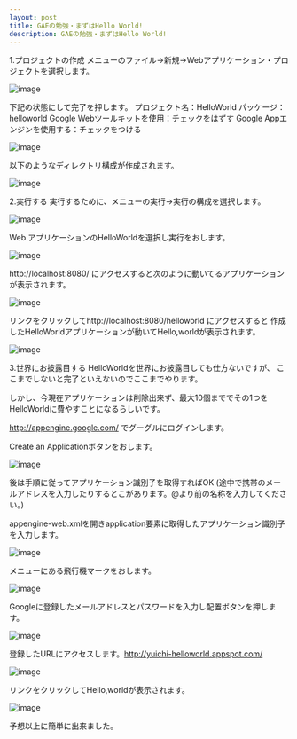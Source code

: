 ```yaml
---
layout: post
title: GAEの勉強・まずはHello World!
description: GAEの勉強・まずはHello World!
---
```

1.プロジェクトの作成
メニューのファイル→新規→Webアプリケーション・プロジェクトを選択します。

![image](/assets/images/2009_10_3/5.jpg)

下記の状態にして完了を押します。
プロジェクト名：HelloWorld
パッケージ：helloworld
Google Webツールキットを使用：チェックをはずす
Google Appエンジンを使用する：チェックをつける

![image](/assets/images/2009_10_3/6.jpg)

以下のようなディレクトリ構成が作成されます。

![image](/assets/images/2009_10_3/7.jpg)

2.実行する
実行するために、メニューの実行→実行の構成を選択します。

![image](/assets/images/2009_10_3/8.jpg)

Web アプリケーションのHelloWorldを選択し実行をおします。

![image](/assets/images/2009_10_3/9.jpg)

http://localhost:8080/ にアクセスすると次のように動いてるアプリケーションが表示されます。

![image](/assets/images/2009_10_3/10.jpg)

リンクをクリックしてhttp://localhost:8080/helloworld にアクセスすると
作成したHelloWorldアプリケーションが動いてHello,worldが表示されます。

![image](/assets/images/2009_10_3/12.jpg)

3.世界にお披露目する
HelloWorldを世界にお披露目しても仕方ないですが、
ここまでしないと完了といえないのでここまでやります。

しかし、今現在アプリケーションは削除出来ず、最大10個まででその1つを
HelloWorldに費やすことになるらしいです。

http://appengine.google.com/ でグーグルにログインします。

Create an Applicationボタンをおします。

![image](/assets/images/2009_10_3/13.jpg)

後は手順に従ってアプリケーション識別子を取得すればOK
(途中で携帯のメールアドレスを入力したりするとこがあります。@より前の名称を入力してください。)

appengine-web.xmlを開きapplication要素に取得したアプリケーション識別子を入力します。

![image](/assets/images/2009_10_3/17.jpg)

メニューにある飛行機マークをおします。

![image](/assets/images/2009_10_3/18.jpg)

Googleに登録したメールアドレスとパスワードを入力し配置ボタンを押します。

![image](/assets/images/2009_10_3/19.jpg)

登録したURLにアクセスします。http://yuichi-helloworld.appspot.com/

![image](/assets/images/2009_10_3/20.jpg)

リンクをクリックしてHello,worldが表示されます。

![image](/assets/images/2009_10_3/21.jpg)

予想以上に簡単に出来ました。
